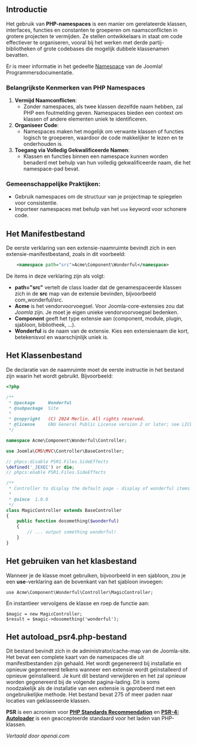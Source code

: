 <!-- Filename: J4.x:Namespace_Conventions_In_Joomla / Display title: Naamruimten -->

## Introductie

Het gebruik van **PHP-namespaces** is een manier om gerelateerde klassen, interfaces, functies en constanten te groeperen om naamsconflicten in grotere projecten te vermijden. Ze stellen ontwikkelaars in staat om code effectiever te organiseren, vooral bij het werken met derde partij-bibliotheken of grote codebases die mogelijk dubbele klassenamen bevatten.

Er is meer informatie in het gedeelte [Namespace](jdocmanual?article=docus/namespaces/index) van de Joomla! Programmersdocumentatie.

### Belangrijkste Kenmerken van PHP Namespaces

1. **Vermijd Naamconflicten**:
   - Zonder namespaces, als twee klassen dezelfde naam hebben, zal PHP een foutmelding geven. Namespaces bieden een context om klassen of andere elementen uniek te identificeren.
2. **Organiseer Code**:
   - Namespaces maken het mogelijk om verwante klassen of functies logisch te groeperen, waardoor de code makkelijker te lezen en te onderhouden is.
3. **Toegang via Volledig Gekwalificeerde Namen**:
   - Klassen en functies binnen een namespace kunnen worden benaderd met behulp van hun volledig gekwalificeerde naam, die het namespace-pad bevat.

### Gemeenschappelijke Praktijken:
- Gebruik namespaces om de structuur van je projectmap te spiegelen voor consistentie.
- Importeer namespaces met behulp van het `use` keyword voor schonere code.

## Het Manifestbestand

De eerste verklaring van een extensie-naamruimte bevindt zich in een extensie-manifestbestand, zoals in dit voorbeeld:

```xml
    <namespace path="src">Acme\Component\Wonderful</namespace>
```

De items in deze verklaring zijn als volgt:

- **path="src"** vertelt de class loader dat de genamespaceerde klassen zich in de **src** map van de extensie bevinden, bijvoorbeeld com_wonderful/src.
- **Acme** is het vendorvoorvoegsel. Voor Joomla-core-extensies zou dat *Joomla* zijn. Je moet je eigen unieke vendorvoorvoegsel bedenken.
- **Component** geeft het type extensie aan (component, module, plugin, sjabloon, bibliotheek, ...).
- **Wonderful** is de naam van de extensie. Kies een extensienaam die kort, betekenisvol en waarschijnlijk uniek is.

## Het Klassenbestand

De declaratie van de naamruimte moet de eerste instructie in het bestand zijn waarin het wordt gebruikt. Bijvoorbeeld:

```php
<?php

/**
 * @package     Wonderful
 * @subpackage  Site
 *
 * @copyright   (C) 2024 Merlin. All rights reserved.
 * @license     GNU General Public License version 2 or later; see LICENSE.txt
 */

namespace Acme\Component\Wonderful\Controller;

use Joomla\CMS\MVC\Controller\BaseController;

// phpcs:disable PSR1.Files.SideEffects
\defined('_JEXEC') or die;
// phpcs:enable PSR1.Files.SideEffects

/**
 * Controller to display the default page - display of wonderful items
 *
 * @since  1.0.0
 */
class MagicController extends BaseController
{
    public function dosomething($wonderful)
    {
        // ... output something wonderful!
    }
}
```

## Het gebruiken van het klasbestand

Wanneer je de klasse moet gebruiken, bijvoorbeeld in een sjabloon, zou je een **use**-verklaring aan de bovenkant van het sjabloon invoegen:

```
use Acme\Component\Wonderful\Controller\MagicController;
```

En instantieer vervolgens de klasse en roep de functie aan:

```
$magic = new MagicController;
$result = $magic->dosomething('wonderful');
```

## Het autoload_psr4.php-bestand

Dit bestand bevindt zich in de administrator/cache-map van de Joomla-site. Het bevat een complete kaart van de namespaces die uit manifestbestanden zijn gehaald. Het wordt gegenereerd bij installatie en opnieuw gegenereerd telkens wanneer een extensie wordt geïnstalleerd of opnieuw geïnstalleerd. Je kunt dit bestand verwijderen en het zal opnieuw worden gegenereerd bij de volgende pagina-lading. Dit is soms noodzakelijk als de installatie van een extensie is geprobeerd met een ongebruikelijke methode. Het bestand bevat 275 of meer paden naar locaties van geklasseerde klassen.

**PSR** is een acroniem voor [**PHP Standards Recommendation**](https://www.php-fig.org/psr/) en [**PSR-4: Autoloader**](https://www.php-fig.org/psr/psr-4/) is een geaccepteerde standaard voor het laden van PHP-klassen.

*Vertaald door openai.com*

